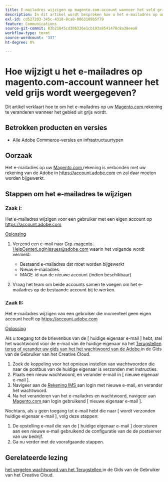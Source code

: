 ```yaml
---
title: E-mailadres wijzigen op magento.com-account wanneer het veld grijs wordt weergegeven
description: In dit artikel wordt besproken hoe u het e-mailadres op uw [Magento.com](https://account.magento.com)-account kunt wijzigen wanneer het veld grijs wordt weergegeven.
exl-id: cd527203-345c-4318-8ca8-0063109b5f79
feature: Communications
source-git-commit: 83b21845cd306336e1cb193a9541478c8a38eea8
workflow-type: tm+mt
source-wordcount: '337'
ht-degree: 0%

---
```


# Hoe wijzigt u het e-mailadres op magento.com-account wanneer het veld grijs wordt weergegeven?

Dit artikel verklaart hoe te om het e-mailadres op uw [ Magento.com ](https://account.magento.com) rekening te veranderen wanneer het gebied uit grijs wordt.

## Betrokken producten en versies

* Alle Adobe Commerce-versies en infrastructuurtypen

## Oorzaak

Het e-mailadres op uw [ Magento.com ](https://account.magento.com) rekening is verbonden met uw rekening van de Adobe in <https://account.adobe.com> en zal daar moeten worden bijgewerkt.

## Stappen om het e-mailadres te wijzigen

### Zaak I:

Het e-mailadres wijzigen voor een gebruiker met een eigen account op <https://account.adobe.com>

<u> Oplossing </u>

1. Verzend een e-mail naar Grp-magento-HelpCenterLoginIssues@adobe.com waarin het volgende wordt vermeld:

   * Bestaand e-mailadres dat moet worden bijgewerkt
   * Nieuw e-mailadres
   * MAGE-id van de nieuwe account (indien beschikbaar)

1. Vraag het team om beide accounts samen te voegen om het e-mailadres op de bestaande account bij te werken.

### Zaak II:

Het e-mailadres wijzigen van een gebruiker die momenteel geen eigen account heeft op <https://account.adobe.com>

<u> Oplossing </u>

Als u toegang tot de brievenbus van de [ huidige eigenaar e-mail ] hebt, stel het wachtwoord voor de e-mail van de huidige eigenaar na het [ Terugstellen terug of verander uw gids van het het wachtwoord van de Adobe ](https://helpx.adobe.com/manage-account/using/change-or-reset-password.html) in de Gids van de Gebruiker van het Creative Cloud.

1. Zoek de koppeling voor het opnieuw instellen van wachtwoorden die naar de postbus van de huidige eigenaar is verzonden met instructies.
1. Plaats een nieuw wachtwoord, en verander e-mail in [ nieuwe eigenaar e-mail ].
1. Navigeer aan de [ Rekening IMS ](https://account.adobe.com/) aan login met nieuwe e-mail, en verander het wachtwoord.
1. Na het veranderen van het e-mailadres en wachtwoord, navigeer aan [ Magento.com ](https://account.magento.com) aan login gebruikend [ nieuwe eigenaar e-mail ].

Nochtans, als u geen toegang tot e-mail hebt die naar [ wordt verzonden huidige eigenaar e-mail ], volg deze stappen:

1. De opstelling e-mail die van de [ huidige eigenaar e-mail ] door:sturen aan een nieuwe e-mail gebruikend de configuratie van de de postserver van uw bedrijf.
1. Ga nu verder met de voorafgaande stappen.

## Gerelateerde lezing

[ het vergeten wachtwoord van het Terugstellen ](https://helpx.adobe.com/manage-account/using/change-or-reset-password.html) in de Gids van de Gebruiker van het Creative Cloud.
